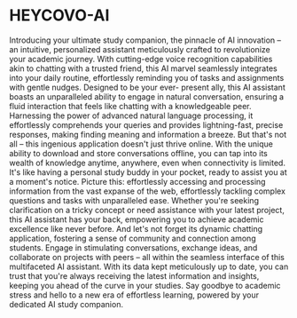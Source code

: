 # HEYCOVO-AI
Introducing your ultimate study companion, the pinnacle of AI innovation – an intuitive, personalized assistant meticulously crafted to revolutionize your academic journey. With cutting-edge voice recognition capabilities akin to chatting with a trusted friend, this AI marvel seamlessly integrates into your daily routine, effortlessly reminding you of tasks and assignments with gentle nudges. Designed to be your ever- present ally, this AI assistant boasts an unparalleled ability to engage in natural conversation, ensuring a fluid interaction that feels like chatting with a knowledgeable peer. Harnessing the power of advanced natural language processing, it effortlessly comprehends your queries and provides lightning-fast, precise responses, making finding meaning and information a breeze. But that's not all – this ingenious application doesn't just thrive online. With the unique ability to download and store conversations offline, you can tap into its wealth of knowledge anytime, anywhere, even when connectivity is limited. It's like having a personal study buddy in your pocket, ready to assist you at a moment's notice. Picture this: effortlessly accessing and processing information from the vast expanse of the web, effortlessly tackling complex questions and tasks with unparalleled ease. Whether you're seeking clarification on a tricky concept or need assistance with your latest project, this AI assistant has your back, empowering you to achieve academic excellence like never before. And let's not forget its dynamic chatting application, fostering a sense of community and connection among students. Engage in stimulating conversations, exchange ideas, and collaborate on projects with peers – all within the seamless interface of this multifaceted AI assistant. With its data kept meticulously up to date, you can trust that you're always receiving the latest information and insights, keeping you ahead of the curve in your studies. Say goodbye to academic stress and hello to a new era of effortless learning, powered by your dedicated AI study companion.
